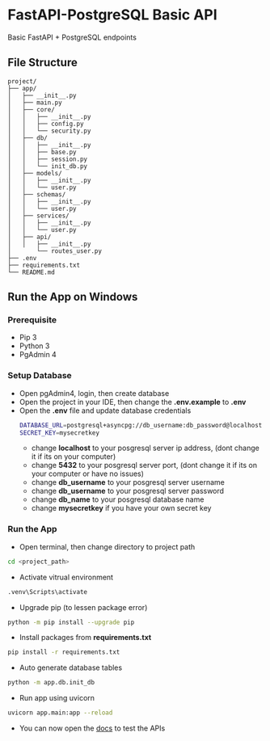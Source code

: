# FastAPI-PostgreSQL Basic API
Basic FastAPI + PostgreSQL endpoints

## File Structure
```
project/
├── app/
│   ├── __init__.py
│   ├── main.py
│   ├── core/
│   │   ├── __init__.py
│   │   ├── config.py
│   │   └── security.py
│   ├── db/
│   │   ├── __init__.py
│   │   ├── base.py
│   │   ├── session.py
│   │   └── init_db.py
│   ├── models/
│   │   ├── __init__.py
│   │   └── user.py
│   ├── schemas/
│   │   ├── __init__.py
│   │   └── user.py
│   ├── services/
│   │   ├── __init__.py
│   │   └── user.py
│   ├── api/
│   │   ├── __init__.py
│       └── routes_user.py
├── .env
├── requirements.txt
└── README.md
```

## Run the App on Windows

### Prerequisite
- Pip 3
- Python 3
- PgAdmin 4

### Setup Database
- Open pgAdmin4, login, then create database
- Open the project in your IDE, then change the **.env.example** to **.env**
- Open the **.env** file and update database credentials
    ```bash
    DATABASE_URL=postgresql+asyncpg://db_username:db_password@localhost:5432/db_name
    SECRET_KEY=mysecretkey 
    ```
    - change **localhost** to your posgresql server ip address, (dont change it if its on your computer)
    - change **5432** to your posgresql server port, (dont change it if its on your computer or have no issues)
    - change **db_username** to your posgresql server username
    - change **db_username** to your posgresql server password
    - change **db_name** to your posgresql database name
    - change **mysecretkey** if you have your own secret key

### Run the App
- Open terminal, then change directory to project path
```bash 
cd <project_path> 
``` 
- Activate vitrual environment
```bash
.venv\Scripts\activate
```
- Upgrade pip (to lessen package error)
```bash
python -m pip install --upgrade pip
```
- Install packages from **requirements.txt**
```bash
pip install -r requirements.txt
```
- Auto generate database tables
```bash
python -m app.db.init_db
```
- Run app using uvicorn
```bash
uvicorn app.main:app --reload
```
- You can now open the [docs](http://127.0.0.1:8000/docs) to test the APIs